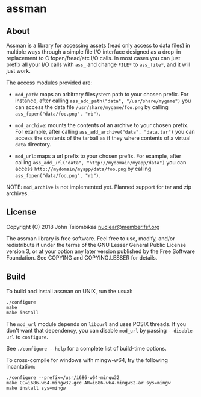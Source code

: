 assman
======

About
-----
Assman is a library for accessing assets (read only access to data files) in
multiple ways through a simple file I/O interface designed as a drop-in
replacement to C fopen/fread/etc I/O calls. In most cases you can just prefix
all your I/O calls with `ass_` and change `FILE*` to `ass_file*`, and it will
just work.

The access modules provided are:
 - `mod_path`: maps an arbitrary filesystem path to your chosen prefix. For
   instance, after calling `ass_add_path("data", "/usr/share/mygame")` you can
   access the data file `/usr/share/mygame/foo.png` by calling
   `ass_fopen("data/foo.png", "rb")`.

 - `mod_archive`: mounts the contents of an archive to your chosen prefix. For
   example, after calling `ass_add_archive("data", "data.tar")` you can access
   the contents of the tarball as if they where contents of a virtual `data`
   directory.

 - `mod_url`: maps a url prefix to your chosen prefix. For example, after
   calling `ass_add_url("data", "http://mydomain/myapp/data")` you can access
   `http://mydomain/myapp/data/foo.png` by calling
   `ass_fopen("data/foo.png", "rb")`.

NOTE: `mod_archive` is not implemented yet. Planned support for tar and zip
archives.

License
-------
Copyright (C) 2018 John Tsiombikas <nuclear@member.fsf.org>

The assman library is free software. Feel free to use, modify, and/or
redistribute it under the terms of the GNU Lesser General Public License
version 3, or at your option any later version published by the Free Software
Foundation. See COPYING and COPYING.LESSER for details.

Build
-----
To build and install assman on UNIX, run the usual:

    ./configure
    make
    make install

The `mod_url` module depends on `libcurl` and uses POSIX threads. If you don't
want that dependency, you can disable `mod_url` by passing `--disable-url` to
`configure`.

See `./configure --help` for a complete list of build-time options.

To cross-compile for windows with mingw-w64, try the following incantation:

    ./configure --prefix=/usr/i686-w64-mingw32
    make CC=i686-w64-mingw32-gcc AR=i686-w64-mingw32-ar sys=mingw
    make install sys=mingw
